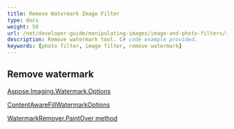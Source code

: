 ```yaml
---
title: Remove Watermark Image Filter
type: docs
weight: 50
url: /net/developer-guide/manipulating-images/image-and-photo-filters/remove-watermark-filter/
description: Remove watermark tool. C# code example provided.
keywords: [photo filter, image filter, remove watermark]
---
```


## Remove watermark

<a href="https://reference.aspose.com/imaging/net/aspose.imaging.watermark.options/">Aspose.Imaging.Watermark.Options</a>

<a href="https://reference.aspose.com/imaging/net/aspose.imaging.watermark.options/contentawarefillwatermarkoptions/">ContentAwareFillWatermarkOptions</a>

<a href="https://reference.aspose.com/imaging/net/aspose.imaging.watermark/watermarkremover/paintover/">WatermarkRemover.PaintOver method</a>
